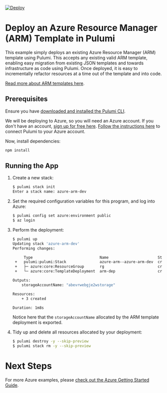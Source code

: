 [![Deploy](https://get.pulumi.com/new/button.svg)](https://app.pulumi.com/new)

# Deploy an Azure Resource Manager (ARM) Template in Pulumi

This example simply deploys an existing Azure Resource Manager (ARM) template using Pulumi. This accepts
any existing valid ARM template, enabling easy migration from existing JSON templates and towards infrastructure
as code using Pulumi. Once deployed, it is easy to incrementally refactor resources at a time out of the template
and into code.

[Read more about ARM templates here](
https://docs.microsoft.com/en-us/azure/azure-resource-manager/resource-group-overview#template-deployment).

## Prerequisites

Ensure you have [downloaded and installed the Pulumi CLI](https://pulumi.io/install).

We will be deploying to Azure, so you will need an Azure account. If you don't have an account,
[sign up for free here](https://azure.microsoft.com/en-us/free/). [Follow the instructions
here](https://pulumi.io/install/azure.html) to connect Pulumi to your Azure account.

Now, install dependencies:

```sh
npm install
```

## Running the App

1. Create a new stack:

    ```sh
    $ pulumi stack init
    Enter a stack name: azure-arm-dev
    ```

2. Set the required configuration variables for this program, and log into Azure:

    ```bash
    $ pulumi config set azure:environment public
    $ az login
    ```

3. Perform the deployment:

    ```sh
    $ pulumi up
    Updating stack 'azure-arm-dev'
    Performing changes:

         Type                              Name                      Status
     +   pulumi:pulumi:Stack               azure-arm--azure-arm-dev  created
     +   ├─ azure:core:ResourceGroup       rg                        created
     +   └─ azure:core:TemplateDeployment  arm-dep                   created

    Outputs:
        storageAccountName: "abevrwebgje2wstorage"

    Resources:
        + 3 created

    Duration: 1m8s
    ```

    Notice here that the `storageAccountName` allocated by the ARM template deployment is exported.

4. Tidy up and delete all resources allocated by your deployment:

    ```bash
    $ pulumi destroy -y --skip-preview
    $ pulumi stack rm -y --skip-preview
    ```

# Next Steps

For more Azure examples, please [check out the Azure Getting Started Guide](
https://pulumi.io/quickstart/azure/).
